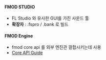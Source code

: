 #### FMOD STUDIO
- FL Studio 와 유사한 GUI를 가진 사운드 툴
- **확장자** : .fspro / .bank 로 빌드 
#### FMOD Engine
- fmod core api 를 외부 엔진관 결합시키는데 사용
- [Core API Guide](https://www.fmod.com/docs/2.03/api/core-guide.html)